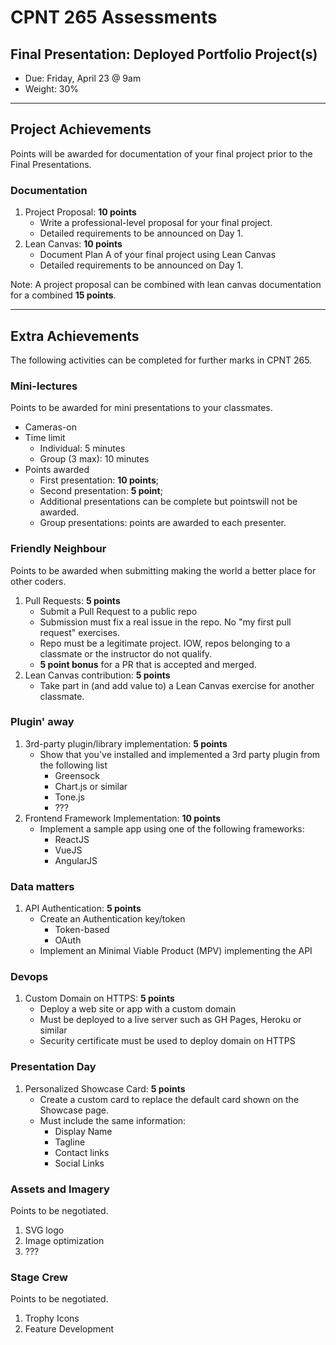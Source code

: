 # CPNT 265 Assessments
## Final Presentation: Deployed Portfolio Project(s)
- Due: Friday, April 23 @ 9am
- Weight: 30%

---

## Project Achievements
Points will be awarded for documentation of your final project prior to the Final Presentations.

### Documentation
1. Project Proposal: **10 points**
    - Write a professional-level proposal for your final project.
    - Detailed requirements to be announced on Day 1.
2. Lean Canvas: **10 points**
    - Document Plan A of your final project using Lean Canvas
    - Detailed requirements to be announced on Day 1.

Note: A project proposal can be combined with lean canvas documentation for a combined **15 points**.

---

## Extra Achievements
The following activities can be completed for further marks in CPNT 265.

### Mini-lectures
Points to be awarded for mini presentations to your classmates. 
- Cameras-on
- Time limit
  - Individual: 5 minutes
  - Group (3 max): 10 minutes
- Points awarded
  - First presentation: **10 points**;
  - Second presentation: **5 point**;
  - Additional presentations can be complete but pointswill not be awarded.
  - Group presentations: points are awarded to each presenter.

### Friendly Neighbour
Points to be awarded when submitting making the world a better place for other coders.
1. Pull Requests: **5 points**
    - Submit a Pull Request to a public repo
    - Submission must fix a real issue in the repo. No "my first pull request" exercises.
    - Repo must be a legitimate project. IOW, repos belonging to a classmate or the instructor do not qualify.
    - **5 point bonus** for a PR that is accepted and merged.
2. Lean Canvas contribution: **5 points**
    - Take part in (and add value to) a Lean Canvas exercise for another classmate.

### Plugin' away
1. 3rd-party plugin/library implementation: **5 points**
    - Show that you've installed and implemented a 3rd party plugin from the following list
        - Greensock
        - Chart.js or similar
        - Tone.js
        - ???
2. Frontend Framework Implementation: **10 points**
    - Implement a sample app using one of the following frameworks:
        - ReactJS
        - VueJS
        - AngularJS

### Data matters
1. API Authentication: **5 points**
    - Create an Authentication key/token
        - Token-based
        - OAuth
    - Implement an Minimal Viable Product (MPV) implementing the API

### Devops
1. Custom Domain on HTTPS: **5 points**
    - Deploy a web site or app with a custom domain
    - Must be deployed to a live server such as GH Pages, Heroku or similar
    - Security certificate must be used to deploy domain on HTTPS
 
### Presentation Day
1. Personalized Showcase Card: **5 points**
    - Create a custom card to replace the default card shown on the Showcase page.
    - Must include the same information:
        - Display Name
        - Tagline
        - Contact links
        - Social Links

### Assets and Imagery
Points to be negotiated.
1. SVG logo
2. Image optimization
3. ???

### Stage Crew
Points to be negotiated.
1. Trophy Icons
2. Feature Development
